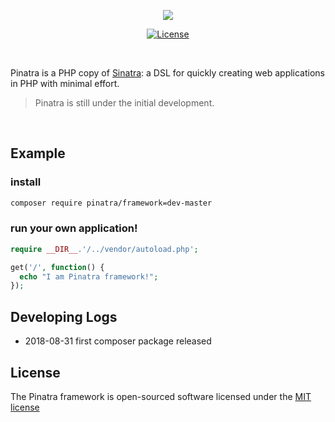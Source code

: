 <p align="center">
    <a href="https://github.com/Pinatra/framework"><img src="https://github.com/Pinatra/framework/blob/master/assets/Pinatra.jpg"></a>
</p>

<p align="center">
  <a href="https://packagist.org/packages/laravel/framework"><img src="https://poser.pugx.org/laravel/framework/license.svg" alt="License"></a>
</p>

<br>

Pinatra is a PHP copy of [Sinatra](https://github.com/sinatra/sinatra): a DSL for quickly creating web applications in PHP with minimal effort.

> Pinatra is still under the initial development.

<br>

## Example

### install

```bash
composer require pinatra/framework=dev-master
```

### run your own application!

```php
require __DIR__.'/../vendor/autoload.php';

get('/', function() {
  echo "I am Pinatra framework!";
});
```

## Developing Logs

* 2018-08-31 first composer package released

## License

The Pinatra framework is open-sourced software licensed under the [MIT license](http://opensource.org/licenses/MIT)
